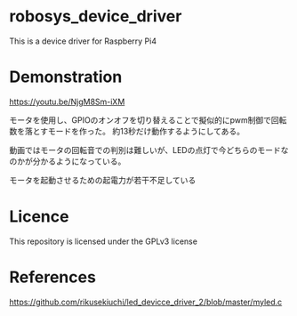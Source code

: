 # robosys_device_driver
This is a device driver for Raspberry Pi4

# Demonstration
https://youtu.be/NjgM8Sm-iXM

モータを使用し、GPIOのオンオフを切り替えることで擬似的にpwm制御で回転数を落とすモードを作った。
約13秒だけ動作するようにしてある。

動画ではモータの回転音での判別は難しいが、LEDの点灯で今どちらのモードなのかが分かるようになっている。

モータを起動させるための起電力が若干不足している

# Licence
This repository is licensed under the GPLv3 license

# References
https://github.com/rikusekiuchi/led_devicce_driver_2/blob/master/myled.c

